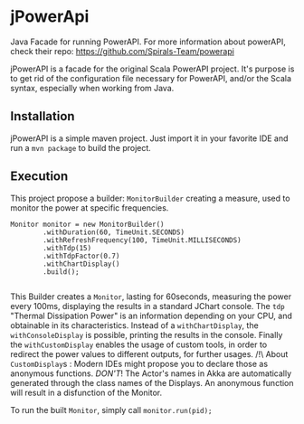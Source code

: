 # jPowerApi
Java Facade for running PowerAPI. For more information about powerAPI, check their repo: 
https://github.com/Spirals-Team/powerapi

jPowerAPI is a facade for the original Scala PowerAPI project. It's purpose is to get rid of the configuration file necessary for PowerAPI, and/or the Scala syntax, especially when working from Java. 

## Installation

jPowerAPI is a simple maven project. Just import it in your favorite IDE and run a `mvn package` to build the project.

## Execution

This project propose a builder: `MonitorBuilder` creating a measure, used to monitor the power at specific frequencies.
```
Monitor monitor = new MonitorBuilder()
        .withDuration(60, TimeUnit.SECONDS)
        .withRefreshFrequency(100, TimeUnit.MILLISECONDS)
        .withTdp(15)
        .withTdpFactor(0.7)
        .withChartDisplay()
        .build();
                
```

This Builder creates a `Monitor`, lasting for 60seconds, measuring the power every 100ms, displaying the results in a standard JChart console. 
The `tdp` "Thermal Dissipation Power" is an information depending on your CPU, and obtainable in its characteristics. 
Instead of a `withChartDisplay`, the `withConsoleDisplay` is possible, printing the results in the console. 
Finally the `withCustomDisplay` enables the usage of custom tools, in order to redirect the power values to different outputs, for further usages. 
/!\ About `CustomDisplay`s : Modern IDEs might propose you to declare those as anonymous functions. *DON'T*! The Actor's names in Akka are automatically generated through the class names of the Displays. An anonymous function will result in a disfunction of the Monitor.

To run the built `Monitor`, simply call `monitor.run(pid);`


